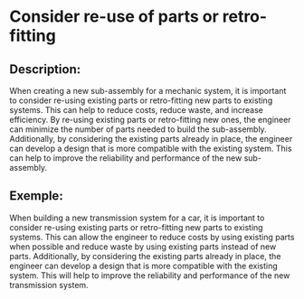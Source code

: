 # Consider re-use of parts or retro-fitting

## Description:
When creating a new sub-assembly for a mechanic system, it is important to consider re-using existing parts or retro-fitting new parts to existing systems. This can help to reduce costs, reduce waste, and increase efficiency. By re-using existing parts or retro-fitting new ones, the engineer can minimize the number of parts needed to build the sub-assembly. Additionally, by considering the existing parts already in place, the engineer can develop a design that is more compatible with the existing system. This can help to improve the reliability and performance of the new sub-assembly.

## Exemple:
When building a new transmission system for a car, it is important to consider re-using existing parts or retro-fitting new parts to existing systems. This can allow the engineer to reduce costs by using existing parts when possible and reduce waste by using existing parts instead of new parts. Additionally, by considering the existing parts already in place, the engineer can develop a design that is more compatible with the existing system. This will help to improve the reliability and performance of the new transmission system.